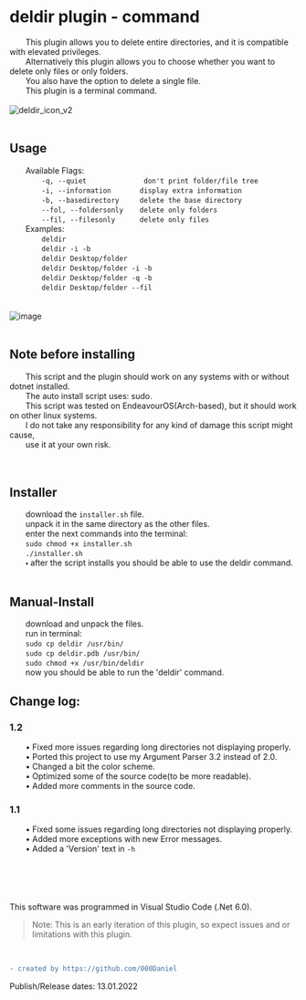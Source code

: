 # deldir plugin - command
    This plugin allows you to delete entire directories, and it is compatible with elevated privileges. <br />
    Alternatively this plugin allows you to choose whether you want to delete only files or only folders. <br />
    You also have the option to delete a single file. <br />
    This plugin is a terminal command. <br />
<br />
![deldir_icon_v2](https://user-images.githubusercontent.com/90350173/152388050-206c530a-65b7-46fe-8320-337451f9b3b1.png)
<br />
<br />
## Usage
    Available Flags: <br />
        `-q, --quiet              don't print folder/file tree` <br />
        `-i, --information       display extra information` <br />
        `-b, --basedirectory     delete the base directory` <br />
        `--fol, --foldersonly    delete only folders` <br />
        `--fil, --filesonly      delete only files` <br />
    Examples: <br />
        `deldir` <br />
        `deldir -i -b` <br />
        `deldir Desktop/folder` <br />
        `deldir Desktop/folder -i -b` <br />
        `deldir Desktop/folder -q -b` <br />
        `deldir Desktop/folder --fil` <br />
<br />
<br />
![image](https://user-images.githubusercontent.com/90350173/149345745-ee2995b1-92bb-4587-b2bb-fe8f3ba4b6ca.png)
<br />
<br />
## Note before installing
    This script and the plugin should work on any systems with or without dotnet installed. <br />
    The auto install script uses: sudo. <br />
    This script was tested on EndeavourOS(Arch-based), but it should work on other linux systems. <br />
    I do not take any responsibility for any kind of damage this script might cause, <br />
    use it at your own risk.<br />
<br />
<br />
## Installer
    download the `installer.sh` file.<br />
    unpack it in the same directory as the other files. <br />
    enter the next commands into the terminal: <br />
    `sudo chmod +x installer.sh`<br />
    `./installer.sh`<br />
    🞄 after the script installs you should be able to use the deldir command.<br />
<br />
## Manual-Install
    download and unpack the files.<br />
    run in terminal: <br />
    `sudo cp deldir /usr/bin/` <br />
    `sudo cp deldir.pdb /usr/bin/` <br />
    `sudo chmod +x /usr/bin/deldir` <br />
    now you should be able to run the 'deldir' command. <br />
## Change log:
### 1.2
    • Fixed more issues regarding long directories not displaying properly. <br />
    • Ported this project to use my Argument Parser 3.2 instead of 2.0. <br />
    • Changed a bit the color scheme. <br />
    • Optimized some of the source code(to be more readable). <br />
    • Added more comments in the source code. <br />
### 1.1
    • Fixed some issues regarding long directories not displaying properly. <br />
    • Added more exceptions with new Error messages. <br />
    • Added a 'Version' text in `-h` <br />
<br />
<br />
<br />
<br />
<br />
This software was programmed in Visual Studio Code (.Net 6.0).
> Note: This is an early iteration of this plugin, so expect issues and or limitations with this plugin.
<br />

```diff
- created by https://github.com/000Daniel
```
Publish/Release dates: 13.01.2022 <br />
